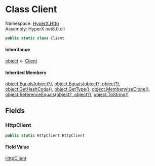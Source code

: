 # <a id="HyperX_Http_Client"></a> Class Client

Namespace: [HyperX.Http](HyperX.Http.md)  
Assembly: HyperX.net8.0.dll  

```csharp
public static class Client
```

#### Inheritance

[object](https://learn.microsoft.com/dotnet/api/system.object) ← 
[Client](HyperX.Http.Client.md)

#### Inherited Members

[object.Equals\(object?\)](https://learn.microsoft.com/dotnet/api/system.object.equals\#system\-object\-equals\(system\-object\)), 
[object.Equals\(object?, object?\)](https://learn.microsoft.com/dotnet/api/system.object.equals\#system\-object\-equals\(system\-object\-system\-object\)), 
[object.GetHashCode\(\)](https://learn.microsoft.com/dotnet/api/system.object.gethashcode), 
[object.GetType\(\)](https://learn.microsoft.com/dotnet/api/system.object.gettype), 
[object.MemberwiseClone\(\)](https://learn.microsoft.com/dotnet/api/system.object.memberwiseclone), 
[object.ReferenceEquals\(object?, object?\)](https://learn.microsoft.com/dotnet/api/system.object.referenceequals), 
[object.ToString\(\)](https://learn.microsoft.com/dotnet/api/system.object.tostring)

## Fields

### <a id="HyperX_Http_Client_HttpClient"></a> HttpClient

```csharp
public static HttpClient HttpClient
```

#### Field Value

 [HttpClient](https://learn.microsoft.com/dotnet/api/system.net.http.httpclient)

